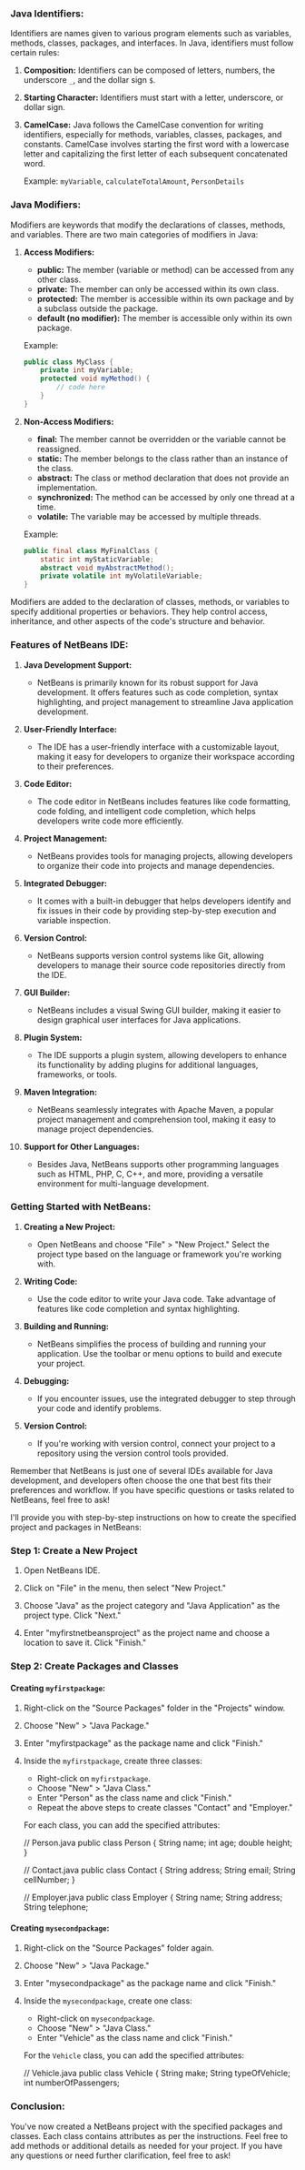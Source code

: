 ### Java Identifiers:

Identifiers are names given to various program elements such as variables, methods, classes, packages, and interfaces. In Java, identifiers must follow certain rules:

1. **Composition:** Identifiers can be composed of letters, numbers, the underscore `_`, and the dollar sign `$`.

2. **Starting Character:** Identifiers must start with a letter, underscore, or dollar sign.

3. **CamelCase:** Java follows the CamelCase convention for writing identifiers, especially for methods, variables, classes, packages, and constants. CamelCase involves starting the first word with a lowercase letter and capitalizing the first letter of each subsequent concatenated word.

   Example: `myVariable`, `calculateTotalAmount`, `PersonDetails`

### Java Modifiers:

Modifiers are keywords that modify the declarations of classes, methods, and variables. There are two main categories of modifiers in Java:

1. **Access Modifiers:**
    - **public:** The member (variable or method) can be accessed from any other class.
    - **private:** The member can only be accessed within its own class.
    - **protected:** The member is accessible within its own package and by a subclass outside the package.
    - **default (no modifier):** The member is accessible only within its own package.

   Example:
   ```java
   public class MyClass {
       private int myVariable;
       protected void myMethod() {
           // code here
       }
   }
   ```

2. **Non-Access Modifiers:**
    - **final:** The member cannot be overridden or the variable cannot be reassigned.
    - **static:** The member belongs to the class rather than an instance of the class.
    - **abstract:** The class or method declaration that does not provide an implementation.
    - **synchronized:** The method can be accessed by only one thread at a time.
    - **volatile:** The variable may be accessed by multiple threads.

   Example:
   ```java
   public final class MyFinalClass {
       static int myStaticVariable;
       abstract void myAbstractMethod();
       private volatile int myVolatileVariable;
   }
   ```

Modifiers are added to the declaration of classes, methods, or variables to specify additional properties or behaviors. They help control access, inheritance, and other aspects of the code's structure and behavior.

### Features of NetBeans IDE:

1. **Java Development Support:**
    - NetBeans is primarily known for its robust support for Java development. It offers features such as code completion, syntax highlighting, and project management to streamline Java application development.

2. **User-Friendly Interface:**
    - The IDE has a user-friendly interface with a customizable layout, making it easy for developers to organize their workspace according to their preferences.

3. **Code Editor:**
    - The code editor in NetBeans includes features like code formatting, code folding, and intelligent code completion, which helps developers write code more efficiently.

4. **Project Management:**
    - NetBeans provides tools for managing projects, allowing developers to organize their code into projects and manage dependencies.

5. **Integrated Debugger:**
    - It comes with a built-in debugger that helps developers identify and fix issues in their code by providing step-by-step execution and variable inspection.

6. **Version Control:**
    - NetBeans supports version control systems like Git, allowing developers to manage their source code repositories directly from the IDE.

7. **GUI Builder:**
    - NetBeans includes a visual Swing GUI builder, making it easier to design graphical user interfaces for Java applications.

8. **Plugin System:**
    - The IDE supports a plugin system, allowing developers to enhance its functionality by adding plugins for additional languages, frameworks, or tools.

9. **Maven Integration:**
    - NetBeans seamlessly integrates with Apache Maven, a popular project management and comprehension tool, making it easy to manage project dependencies.

10. **Support for Other Languages:**
    - Besides Java, NetBeans supports other programming languages such as HTML, PHP, C, C++, and more, providing a versatile environment for multi-language development.

### Getting Started with NetBeans:

1. **Creating a New Project:**
    - Open NetBeans and choose "File" > "New Project." Select the project type based on the language or framework you're working with.

2. **Writing Code:**
    - Use the code editor to write your Java code. Take advantage of features like code completion and syntax highlighting.

3. **Building and Running:**
    - NetBeans simplifies the process of building and running your application. Use the toolbar or menu options to build and execute your project.

4. **Debugging:**
    - If you encounter issues, use the integrated debugger to step through your code and identify problems.

5. **Version Control:**
    - If you're working with version control, connect your project to a repository using the version control tools provided.

Remember that NetBeans is just one of several IDEs available for Java development, and developers often choose the one that best fits their preferences and workflow. If you have specific questions or tasks related to NetBeans, feel free to ask!


I'll provide you with step-by-step instructions on how to create the specified project and packages in NetBeans:

### Step 1: Create a New Project

1. Open NetBeans IDE.

2. Click on "File" in the menu, then select "New Project."

3. Choose "Java" as the project category and "Java Application" as the project type. Click "Next."

4. Enter "myfirstnetbeansproject" as the project name and choose a location to save it. Click "Finish."

### Step 2: Create Packages and Classes

#### Creating `myfirstpackage`:

1. Right-click on the "Source Packages" folder in the "Projects" window.

2. Choose "New" > "Java Package."

3. Enter "myfirstpackage" as the package name and click "Finish."

4. Inside the `myfirstpackage`, create three classes:

    - Right-click on `myfirstpackage`.
    - Choose "New" > "Java Class."
    - Enter "Person" as the class name and click "Finish."
    - Repeat the above steps to create classes "Contact" and "Employer."

   For each class, you can add the specified attributes:

   
   // Person.java
   public class Person {
       String name;
       int age;
       double height;
   }

   // Contact.java
   public class Contact {
       String address;
       String email;
       String cellNumber;
   }

   // Employer.java
   public class Employer {
       String name;
       String address;
       String telephone;
  

#### Creating `mysecondpackage`:

1. Right-click on the "Source Packages" folder again.

2. Choose "New" > "Java Package."

3. Enter "mysecondpackage" as the package name and click "Finish."

4. Inside the `mysecondpackage`, create one class:

    - Right-click on `mysecondpackage`.
    - Choose "New" > "Java Class."
    - Enter "Vehicle" as the class name and click "Finish."

   For the `Vehicle` class, you can add the specified attributes:

   
   // Vehicle.java
   public class Vehicle {
       String make;
       String typeOfVehicle;
       int numberOfPassengers;
   

### Conclusion:

You've now created a NetBeans project with the specified packages and classes. Each class contains attributes as per the instructions. Feel free to add methods or additional details as needed for your project. If you have any questions or need further clarification, feel free to ask!

